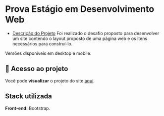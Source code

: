 
# Prova Estágio em Desenvolvimento Web

* [Descrição do Projeto](#descrição-do-projeto)
Foi realizado o desafio proposto para desenvolver um site
contendo o layout proposto de uma página web e os itens 
necessários para construí-lo.

Versões disponíveis em desktop e mobile.

## 📁 Acesso ao projeto

Você pode **visualizar** o projeto do site [aqui](https://timely-crumble-84a3c7.netlify.app).



## Stack utilizada

**Front-end:** Bootstrap.





